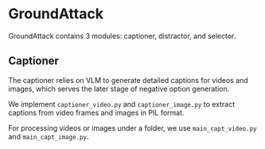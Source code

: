 # GroundAttack

GroundAttack contains 3 modules: captioner, distractor, and selector.

## Captioner

The captioner relies on VLM to generate detailed captions for videos and images, which serves the later stage of negative option generation.

We implement `captioner_video.py` and `captioner_image.py` to extract captions from video frames and images in PIL format.

For processing videos or images under a folder, we use `main_capt_video.py` and `main_capt_image.py`.
